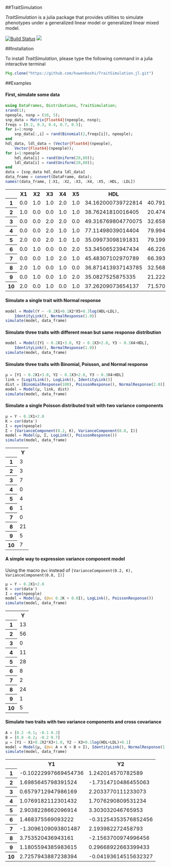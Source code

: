 ##TraitSimulation

*TraitSimulation* is a julia package that provides utilities to simulate
phenotypes under a generalized linear model or generalized linear mixed model.

[![Build Status](https://travis-ci.org/huwenboshi/TraitSimulation.jl.svg?branch=master)](https://travis-ci.org/huwenboshi/TraitSimulation.jl)
[![](https://img.shields.io/badge/docs-latest-blue.svg)](https://huwenboshi.github.io/TraitSimulation.jl)

##Installation

To install *TraitSimulation*, please type the following command in a julia
interactive terminal
```julia
Pkg.clone("https://github.com/huwenboshi/TraitSimulation.jl.git")
```

##Examples


#### First, simulate some data


```julia
using DataFrames, Distributions, TraitSimulation;
srand(1);
npeople, nsnp = (10, 5);
snp_data = Matrix{Float64}(npeople, nsnp);
freqs = [0.2, 0.3, 0.4, 0.7, 0.5];
for i=1:nsnp
    snp_data[:,i] = rand(Binomial(2,freqs[i]), npeople);
end
hdl_data, ldl_data = (Vector{Float64}(npeople),
    Vector{Float64}(npeople));
for i=1:npeople
    hdl_data[i] = rand(Uniform(20,80));
    ldl_data[i] = rand(Uniform(20,80));
end
data = [snp_data hdl_data ldl_data]
data_frame = convert(DataFrame, data);
names!(data_frame, [:X1, :X2, :X3, :X4, :X5, :HDL, :LDL])
```




<table class="data-frame"><tr><th></th><th>X1</th><th>X2</th><th>X3</th><th>X4</th><th>X5</th><th>HDL</th><th>LDL</th></tr><tr><th>1</th><td>0.0</td><td>1.0</td><td>1.0</td><td>2.0</td><td>1.0</td><td>34.162000739722814</td><td>40.79102085151763</td></tr><tr><th>2</th><td>1.0</td><td>0.0</td><td>0.0</td><td>1.0</td><td>1.0</td><td>38.76241810016405</td><td>20.474557003433645</td></tr><tr><th>3</th><td>0.0</td><td>0.0</td><td>2.0</td><td>2.0</td><td>0.0</td><td>49.316769804770075</td><td>32.658092129512156</td></tr><tr><th>4</th><td>0.0</td><td>0.0</td><td>2.0</td><td>1.0</td><td>1.0</td><td>77.11498039014404</td><td>79.99427953391682</td></tr><tr><th>5</th><td>2.0</td><td>0.0</td><td>2.0</td><td>1.0</td><td>1.0</td><td>35.09973098191831</td><td>79.19998201392798</td></tr><tr><th>6</th><td>0.0</td><td>1.0</td><td>0.0</td><td>0.0</td><td>2.0</td><td>53.34506523947434</td><td>46.22647847657751</td></tr><tr><th>7</th><td>0.0</td><td>0.0</td><td>1.0</td><td>2.0</td><td>1.0</td><td>45.48307102970789</td><td>66.39338290744263</td></tr><tr><th>8</th><td>2.0</td><td>1.0</td><td>0.0</td><td>1.0</td><td>0.0</td><td>36.871413937143785</td><td>32.568342391884244</td></tr><tr><th>9</th><td>0.0</td><td>1.0</td><td>0.0</td><td>1.0</td><td>2.0</td><td>35.0827525875335</td><td>21.222492122760034</td></tr><tr><th>10</th><td>2.0</td><td>0.0</td><td>1.0</td><td>0.0</td><td>1.0</td><td>37.26209073654137</td><td>71.57072816525965</td></tr></table>



#### Simulate a single trait with Normal response

```julia
model = Model(Y ~ -0.2X1+0.1X2*X5+0.3log(HDL+LDL),
    IdentityLink(), NormalResponse(1.0))
simulate(model, data_frame)
```

#### Simulate three traits with different mean but same response distribution

```julia
model = Model([Y1 ~ 0.2X1+3.0, Y2 ~ 0.1X3+2.0, Y3 ~ 0.3X4+HDL],
    IdentityLink(), NormalResponse(1.0))
simulate(model, data_frame)
```

#### Simulate three traits with Binomial, Poisson, and Normal response

```julia
μ = [Y1 ~ 0.2X1+3.0, Y2 ~ 0.1X3+2.0, Y3 ~ 0.3X4+HDL]
link = [LogitLink(), LogLink(), IdentityLink()]
dist = [BinomialResponse(100), PoissonResponse(), NormalResponse(2.0)]
model = Model(μ, link, dist)
simulate(model, data_frame)
```

#### Simulate a single Poisson distributed trait with two variance components

```julia
μ = Y ~ 0.2X1+2.0
K = cor(data')
I = eye(npeople)
Σ = [VarianceComponent(0.2, K), VarianceComponent(0.8, I)]
model = Model(μ, Σ, LogLink(), PoissonResponse())
simulate(model, data_frame)
```




<table class="data-frame"><tr><th></th><th>Y</th></tr><tr><th>1</th><td>3</td></tr><tr><th>2</th><td>3</td></tr><tr><th>3</th><td>7</td></tr><tr><th>4</th><td>0</td></tr><tr><th>5</th><td>4</td></tr><tr><th>6</th><td>1</td></tr><tr><th>7</th><td>0</td></tr><tr><th>8</th><td>21</td></tr><tr><th>9</th><td>5</td></tr><tr><th>10</th><td>7</td></tr></table>



#### A simple way to expression variance component model

Using the macro ```@vc``` instead of ```[VarianceComponent(0.2, K), VarianceComponent(0.8, I)]```


```julia
μ = Y ~ 0.2X1+2.0
K = cor(data')
I = eye(npeople)
model = Model(μ, (@vc 0.2K + 0.8I), LogLink(), PoissonResponse())
simulate(model, data_frame)
```




<table class="data-frame"><tr><th></th><th>Y</th></tr><tr><th>1</th><td>13</td></tr><tr><th>2</th><td>56</td></tr><tr><th>3</th><td>0</td></tr><tr><th>4</th><td>11</td></tr><tr><th>5</th><td>28</td></tr><tr><th>6</th><td>8</td></tr><tr><th>7</th><td>2</td></tr><tr><th>8</th><td>24</td></tr><tr><th>9</th><td>1</td></tr><tr><th>10</th><td>5</td></tr></table>



#### Simulate two traits with two variance components and cross covariance


```julia
A = [0.2 -0.1; -0.1 0.3]
B = [0.8 -0.2; -0.2 0.7]
μ = [Y1 ~ X1+0.2X2*X3+1.0, Y2 ~ X3+0.1log(HDL+LDL)+0.1]
model = Model(μ, (@vc A ⊗ K + B ⊗ I), IdentityLink(), NormalResponse(1.0))
simulate(model, data_frame)
```




<table class="data-frame"><tr><th></th><th>Y1</th><th>Y2</th></tr><tr><th>1</th><td>-0.10222997669454736</td><td>1.242014570782589</td></tr><tr><th>2</th><td>1.6985645798391524</td><td>-1.7314710486455063</td></tr><tr><th>3</th><td>0.6579712947986169</td><td>2.2033770111233073</td></tr><tr><th>4</th><td>1.0769182112301432</td><td>1.7076290809531234</td></tr><tr><th>5</th><td>2.9038228662096914</td><td>3.303032046765953</td></tr><tr><th>6</th><td>1.468375569093222</td><td>-0.31254353576852456</td></tr><tr><th>7</th><td>-1.3096109093801487</td><td>2.193982272458793</td></tr><tr><th>8</th><td>3.753520436943161</td><td>-2.1563700974996456</td></tr><tr><th>9</th><td>1.1805594385983615</td><td>0.29668922663399433</td></tr><tr><th>10</th><td>2.7257943887238394</td><td>-0.04193614515632327</td></tr></table>
